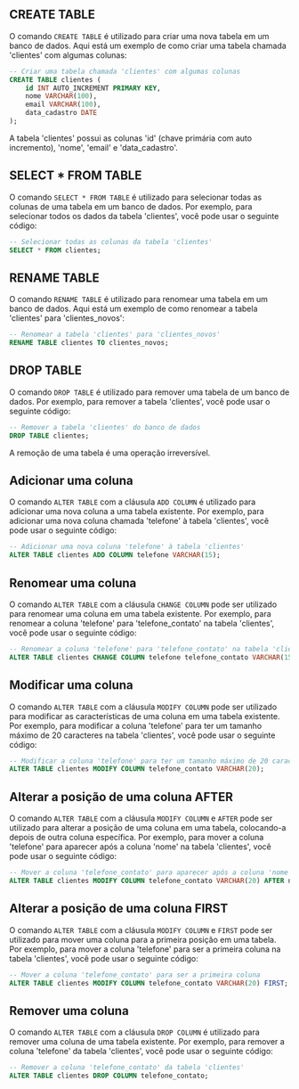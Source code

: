 ## CREATE TABLE

O comando `CREATE TABLE` é utilizado para criar uma nova tabela em um banco de dados. Aqui está um exemplo de como criar uma tabela chamada 'clientes' com algumas colunas:

```sql
-- Criar uma tabela chamada 'clientes' com algumas colunas
CREATE TABLE clientes (
    id INT AUTO_INCREMENT PRIMARY KEY,
    nome VARCHAR(100),
    email VARCHAR(100),
    data_cadastro DATE
);
```

A tabela 'clientes' possui as colunas 'id' (chave primária com auto incremento), 'nome', 'email' e 'data_cadastro'.

## SELECT * FROM TABLE

O comando `SELECT * FROM TABLE` é utilizado para selecionar todas as colunas de uma tabela em um banco de dados. Por exemplo, para selecionar todos os dados da tabela 'clientes', você pode usar o seguinte código:

```sql
-- Selecionar todas as colunas da tabela 'clientes'
SELECT * FROM clientes;
```

## RENAME TABLE

O comando `RENAME TABLE` é utilizado para renomear uma tabela em um banco de dados. Aqui está um exemplo de como renomear a tabela 'clientes' para 'clientes_novos':

```sql
-- Renomear a tabela 'clientes' para 'clientes_novos'
RENAME TABLE clientes TO clientes_novos;
```

## DROP TABLE

O comando `DROP TABLE` é utilizado para remover uma tabela de um banco de dados. Por exemplo, para remover a tabela 'clientes', você pode usar o seguinte código:

```sql
-- Remover a tabela 'clientes' do banco de dados
DROP TABLE clientes;
```

A remoção de uma tabela é uma operação irreversível.

## Adicionar uma coluna

O comando `ALTER TABLE` com a cláusula `ADD COLUMN` é utilizado para adicionar uma nova coluna a uma tabela existente. Por exemplo, para adicionar uma nova coluna chamada 'telefone' à tabela 'clientes', você pode usar o seguinte código:

```sql
-- Adicionar uma nova coluna 'telefone' à tabela 'clientes'
ALTER TABLE clientes ADD COLUMN telefone VARCHAR(15);
```

## Renomear uma coluna

O comando `ALTER TABLE` com a cláusula `CHANGE COLUMN` pode ser utilizado para renomear uma coluna em uma tabela existente. Por exemplo, para renomear a coluna 'telefone' para 'telefone_contato' na tabela 'clientes', você pode usar o seguinte código:

```sql
-- Renomear a coluna 'telefone' para 'telefone_contato' na tabela 'clientes'
ALTER TABLE clientes CHANGE COLUMN telefone telefone_contato VARCHAR(15);
```

## Modificar uma coluna

O comando `ALTER TABLE` com a cláusula `MODIFY COLUMN` pode ser utilizado para modificar as características de uma coluna em uma tabela existente. Por exemplo, para modificar a coluna 'telefone' para ter um tamanho máximo de 20 caracteres na tabela 'clientes', você pode usar o seguinte código:

```sql
-- Modificar a coluna 'telefone' para ter um tamanho máximo de 20 caracteres
ALTER TABLE clientes MODIFY COLUMN telefone_contato VARCHAR(20);
```

## Alterar a posição de uma coluna AFTER

O comando `ALTER TABLE` com a cláusula `MODIFY COLUMN` e `AFTER` pode ser utilizado para alterar a posição de uma coluna em uma tabela, colocando-a depois de outra coluna específica. Por exemplo, para mover a coluna 'telefone' para aparecer após a coluna 'nome' na tabela 'clientes', você pode usar o seguinte código:

```sql
-- Mover a coluna 'telefone_contato' para aparecer após a coluna 'nome'
ALTER TABLE clientes MODIFY COLUMN telefone_contato VARCHAR(20) AFTER nome;
```

## Alterar a posição de uma coluna FIRST

O comando `ALTER TABLE` com a cláusula `MODIFY COLUMN` e `FIRST` pode ser utilizado para mover uma coluna para a primeira posição em uma tabela. Por exemplo, para mover a coluna 'telefone' para ser a primeira coluna na tabela 'clientes', você pode usar o seguinte código:

```sql
-- Mover a coluna 'telefone_contato' para ser a primeira coluna
ALTER TABLE clientes MODIFY COLUMN telefone_contato VARCHAR(20) FIRST;
```

## Remover uma coluna

O comando `ALTER TABLE` com a cláusula `DROP COLUMN` é utilizado para remover uma coluna de uma tabela existente. Por exemplo, para remover a coluna 'telefone' da tabela 'clientes', você pode usar o seguinte código:

```sql
-- Remover a coluna 'telefone_contato' da tabela 'clientes'
ALTER TABLE clientes DROP COLUMN telefone_contato;
```

